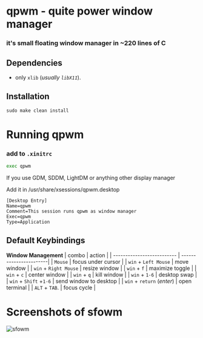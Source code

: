 # qpwm - quite power window manager
### it's small floating window manager in ~220 lines of C
## Dependencies
- only `xlib` (*usually `libX11`*).
## Installation
```fish
sudo make clean install
```
# Running qpwm
### add to `.xinitrc`
```bash
exec qpwm
```
If you use GDM, SDDM, LightDM оr anything other display manager

Add it in /usr/share/xsessions/qpwm.desktop 
```
[Desktop Entry]
Name=qpwm
Comment=This session runs qpwm as window manager
Exec=qpwm
Type=Application
```
## Default Keybindings
**Window Management**
| combo                      | action                 |
| -------------------------- | -----------------------|
| `Mouse`                    | focus under cursor     |
| `win` + `Left Mouse`       | move window            |
| `win` + `Right Mouse`      | resize window          |
| `win` + `f`                | maximize toggle        |
| `win` + `c`                | center window          |
| `win` + `q`                | kill window            |
| `win` + `1-6`              | desktop swap           |
| `win` + `Shift` +`1-6`     | send window to desktop |
| `win` + `return` (*enter*) | open terminal          |
| `ALT` + `TAB`.             | focus cycle            |
# Screenshots of sfowm
![sfowm](https://github.com/ssleert/qpwm/blob/main/5CqwsnNUOos.jpg?raw=true)
